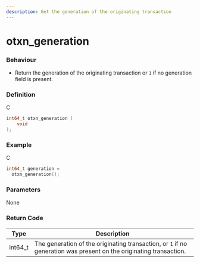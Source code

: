 ```yaml
---
description: Get the generation of the originating transaction
---
```


# otxn\_generation

### Behaviour

* Return the generation of the originating transaction or `1` if no generation field is present.

### Definition

C

```c
int64_t otxn_generation (
    void
);
```

### Example

C

```c
int64_t generation = 
  otxn_generation();
```

### Parameters

None

### Return Code

| Type     | Description                                                                                                        |
| -------- | ------------------------------------------------------------------------------------------------------------------ |
| int64\_t | The generation of the originating transaction, or `1` if no generation was present on the originating transaction. |
